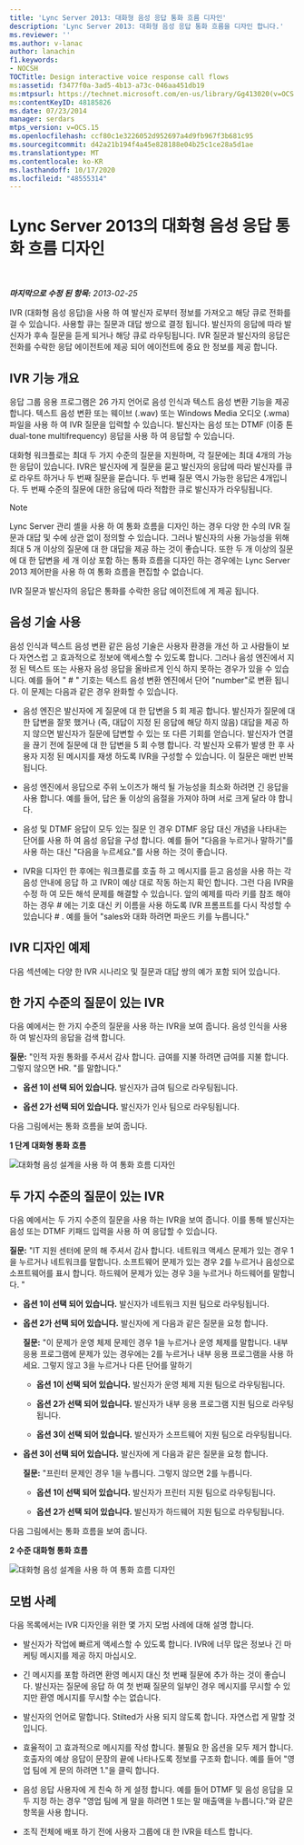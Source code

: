 ```yaml
---
title: 'Lync Server 2013: 대화형 음성 응답 통화 흐름 디자인'
description: 'Lync Server 2013: 대화형 음성 응답 통화 흐름을 디자인 합니다.'
ms.reviewer: ''
ms.author: v-lanac
author: lanachin
f1.keywords:
- NOCSH
TOCTitle: Design interactive voice response call flows
ms:assetid: f3477f0a-3ad5-4b13-a73c-046aa451db19
ms:mtpsurl: https://technet.microsoft.com/en-us/library/Gg413020(v=OCS.15)
ms:contentKeyID: 48185826
ms.date: 07/23/2014
manager: serdars
mtps_version: v=OCS.15
ms.openlocfilehash: ccf80c1e3226052d952697a4d9fb967f3b681c95
ms.sourcegitcommit: d42a21b194f4a45e828188e04b25c1ce28a5d1ae
ms.translationtype: MT
ms.contentlocale: ko-KR
ms.lasthandoff: 10/17/2020
ms.locfileid: "48555314"
---
```

# <a name="design-interactive-voice-response-call-flows-in-lync-server-2013"></a>Lync Server 2013의 대화형 음성 응답 통화 흐름 디자인

<div data-xmlns="http://www.w3.org/1999/xhtml">

<div class="topic" data-xmlns="http://www.w3.org/1999/xhtml" data-msxsl="urn:schemas-microsoft-com:xslt" data-cs="https://msdn.microsoft.com/">

<div data-asp="https://msdn2.microsoft.com/asp">



</div>

<div id="mainSection">

<div id="mainBody">

<span> </span>

_**마지막으로 수정 된 항목:** 2013-02-25_

IVR (대화형 음성 응답)을 사용 하 여 발신자 로부터 정보를 가져오고 해당 큐로 전화를 걸 수 있습니다. 사용할 큐는 질문과 대답 쌍으로 결정 됩니다. 발신자의 응답에 따라 발신자가 후속 질문을 듣게 되거나 해당 큐로 라우팅됩니다. IVR 질문과 발신자의 응답은 전화를 수락한 응답 에이전트에 제공 되어 에이전트에 중요 한 정보를 제공 합니다.

<div>

## <a name="overview-of-ivr-features"></a>IVR 기능 개요

응답 그룹 응용 프로그램은 26 가지 언어로 음성 인식과 텍스트 음성 변환 기능을 제공 합니다. 텍스트 음성 변환 또는 웨이브 (.wav) 또는 Windows Media 오디오 (.wma) 파일을 사용 하 여 IVR 질문을 입력할 수 있습니다. 발신자는 음성 또는 DTMF (이중 톤 dual-tone multifrequency) 응답을 사용 하 여 응답할 수 있습니다.

대화형 워크플로는 최대 두 가지 수준의 질문을 지원하며, 각 질문에는 최대 4개의 가능한 응답이 있습니다. IVR은 발신자에 게 질문을 묻고 발신자의 응답에 따라 발신자를 큐로 라우트 하거나 두 번째 질문을 묻습니다. 두 번째 질문 역시 가능한 응답은 4개입니다. 두 번째 수준의 질문에 대한 응답에 따라 적합한 큐로 발신자가 라우팅됩니다.

<div>


> [!NOTE]  
> Lync Server 관리 셸을 사용 하 여 통화 흐름을 디자인 하는 경우 다양 한 수의 IVR 질문과 대답 및 수에 상관 없이 정의할 수 있습니다. 그러나 발신자의 사용 가능성을 위해 최대 5 개 이상의 질문에 대 한 대답을 제공 하는 것이 좋습니다. 또한 두 개 이상의 질문에 대 한 답변을 세 개 이상 포함 하는 통화 흐름을 디자인 하는 경우에는 Lync Server 2013 제어판을 사용 하 여 통화 흐름을 편집할 수 없습니다.



</div>

IVR 질문과 발신자의 응답은 통화를 수락한 응답 에이전트에 게 제공 됩니다.

</div>

<div>

## <a name="working-with-speech-technologies"></a>음성 기술 사용

음성 인식과 텍스트 음성 변환 같은 음성 기술은 사용자 환경을 개선 하 고 사람들이 보다 자연스럽 고 효과적으로 정보에 액세스할 수 있도록 합니다. 그러나 음성 엔진에서 지정 된 텍스트 또는 사용자 음성 응답을 올바르게 인식 하지 못하는 경우가 있을 수 있습니다. 예를 들어 " \# " 기호는 텍스트 음성 변환 엔진에서 단어 "number"로 변환 됩니다. 이 문제는 다음과 같은 경우 완화할 수 있습니다.

  - 음성 엔진은 발신자에 게 질문에 대 한 답변을 5 회 제공 합니다. 발신자가 질문에 대 한 답변을 잘못 했거나 (즉, 대답이 지정 된 응답에 해당 하지 않음) 대답을 제공 하지 않으면 발신자가 질문에 답변할 수 있는 또 다른 기회를 얻습니다. 발신자가 연결을 끊기 전에 질문에 대 한 답변을 5 회 수행 합니다. 각 발신자 오류가 발생 한 후 사용자 지정 된 메시지를 재생 하도록 IVR을 구성할 수 있습니다. 이 질문은 매번 반복 됩니다.

  - 음성 엔진에서 응답으로 주위 노이즈가 해석 될 가능성을 최소화 하려면 긴 응답을 사용 합니다. 예를 들어, 답은 둘 이상의 음절을 가져야 하며 서로 크게 달라 야 합니다.

  - 음성 및 DTMF 응답이 모두 있는 질문 인 경우 DTMF 응답 대신 개념을 나타내는 단어를 사용 하 여 음성 응답을 구성 합니다. 예를 들어 "다음을 누르거나 말하기"를 사용 하는 대신 "다음을 누르세요."를 사용 하는 것이 좋습니다.

  - IVR을 디자인 한 후에는 워크플로를 호출 하 고 메시지를 듣고 음성을 사용 하는 각 음성 안내에 응답 하 고 IVR이 예상 대로 작동 하는지 확인 합니다. 그런 다음 IVR을 수정 하 여 모든 해석 문제를 해결할 수 있습니다. 앞의 예제를 따라 키를 참조 해야 하는 경우 \# 에는 기호 대신 키 이름을 사용 하도록 IVR 프롬프트를 다시 작성할 수 있습니다 \# . 예를 들어 "sales와 대화 하려면 파운드 키를 누릅니다."

</div>

<div>

## <a name="ivr-design-examples"></a>IVR 디자인 예제

다음 섹션에는 다양 한 IVR 시나리오 및 질문과 대답 쌍의 예가 포함 되어 있습니다.

<div>

## <a name="ivr-with-one-level-of-questions"></a>한 가지 수준의 질문이 있는 IVR

다음 예에서는 한 가지 수준의 질문을 사용 하는 IVR을 보여 줍니다. 음성 인식을 사용 하 여 발신자의 응답을 검색 합니다.

**질문:** "인적 자원 통화를 주셔서 감사 합니다. 급여를 지불 하려면 급여를 지불 합니다. 그렇지 않으면 HR. "를 말합니다."

  - **옵션 1이 선택 되어 있습니다.** 발신자가 급여 팀으로 라우팅됩니다.

  - **옵션 2가 선택 되어 있습니다.** 발신자가 인사 팀으로 라우팅됩니다.

다음 그림에서는 통화 흐름을 보여 줍니다.

**1 단계 대화형 통화 흐름**

![대화형 음성 설계을 사용 하 여 통화 흐름 디자인](images/Gg413020.4820a9f7-b5b0-4831-b972-baae0c015ec1(OCS.15).jpg "대화형 음성 설계을 사용 하 여 통화 흐름 디자인")

</div>

<div>

## <a name="ivr-with-two-levels-of-questions"></a>두 가지 수준의 질문이 있는 IVR

다음 예에서는 두 가지 수준의 질문을 사용 하는 IVR을 보여 줍니다. 이를 통해 발신자는 음성 또는 DTMF 키패드 입력을 사용 하 여 응답할 수 있습니다.

**질문:** "IT 지원 센터에 문의 해 주셔서 감사 합니다. 네트워크 액세스 문제가 있는 경우 1을 누르거나 네트워크를 말합니다. 소프트웨어 문제가 있는 경우 2를 누르거나 음성으로 소프트웨어를 표시 합니다. 하드웨어 문제가 있는 경우 3을 누르거나 하드웨어를 말합니다. "

  - **옵션 1이 선택 되어 있습니다.** 발신자가 네트워크 지원 팀으로 라우팅됩니다.

  - **옵션 2가 선택 되어 있습니다.** 발신자에 게 다음과 같은 질문을 요청 합니다.
    
    **질문:** "이 문제가 운영 체제 문제인 경우 1을 누르거나 운영 체제를 말합니다. 내부 응용 프로그램에 문제가 있는 경우에는 2를 누르거나 내부 응용 프로그램을 사용 하세요. 그렇지 않고 3을 누르거나 다른 단어를 말하기
    
      - **옵션 1이 선택 되어 있습니다.** 발신자가 운영 체제 지원 팀으로 라우팅됩니다.
    
      - **옵션 2가 선택 되어 있습니다.** 발신자가 내부 응용 프로그램 지원 팀으로 라우팅됩니다.
    
      - **옵션 3이 선택 되어 있습니다.** 발신자가 소프트웨어 지원 팀으로 라우팅됩니다.

  - **옵션 3이 선택 되어 있습니다.** 발신자에 게 다음과 같은 질문을 요청 합니다.
    
    **질문:** "프린터 문제인 경우 1을 누릅니다. 그렇지 않으면 2를 누릅니다.
    
      - **옵션 1이 선택 되어 있습니다.** 발신자가 프린터 지원 팀으로 라우팅됩니다.
    
      - **옵션 2가 선택 되어 있습니다.** 발신자가 하드웨어 지원 팀으로 라우팅됩니다.

다음 그림에서는 통화 흐름을 보여 줍니다.

**2 수준 대화형 통화 흐름**

![대화형 음성 설계을 사용 하 여 통화 흐름 디자인](images/Gg413020.a5b62083-312d-4419-898b-d1a225a5379f(OCS.15).jpg "대화형 음성 설계을 사용 하 여 통화 흐름 디자인")

</div>

</div>

<div>

## <a name="best-practices"></a>모범 사례

다음 목록에서는 IVR 디자인을 위한 몇 가지 모범 사례에 대해 설명 합니다.

  - 발신자가 작업에 빠르게 액세스할 수 있도록 합니다. IVR에 너무 많은 정보나 긴 마케팅 메시지를 제공 하지 마십시오.

  - 긴 메시지를 포함 하려면 환영 메시지 대신 첫 번째 질문에 추가 하는 것이 좋습니다. 발신자는 질문에 응답 하 여 첫 번째 질문의 일부인 경우 메시지를 무시할 수 있지만 환영 메시지를 무시할 수는 없습니다.

  - 발신자의 언어로 말합니다. Stilted가 사용 되지 않도록 합니다. 자연스럽 게 말할 것입니다.

  - 효율적이 고 효과적으로 메시지를 작성 합니다. 불필요 한 옵션을 모두 제거 합니다. 호출자의 예상 응답이 문장의 끝에 나타나도록 정보를 구조화 합니다. 예를 들어 "영업 팀에 게 문의 하려면 1."을 클릭 합니다.

  - 음성 응답 사용자에 게 친숙 하 게 설정 합니다. 예를 들어 DTMF 및 음성 응답을 모두 지정 하는 경우 "영업 팀에 게 말을 하려면 1 또는 말 매출액을 누릅니다."와 같은 항목을 사용 합니다.

  - 조직 전체에 배포 하기 전에 사용자 그룹에 대 한 IVR을 테스트 합니다.

</div>

</div>

<span> </span>

</div>

</div>

</div>

